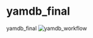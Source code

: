 # yamdb_final
yamdb_final
![yamdb_workflow](https://github.com/admiration91/yamdb_final/actions/workflows/yamdb_workflow.yml/badge.svg)